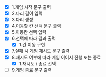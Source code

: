 - [x] 1.게임 시작 문구 출력
- [x] 2.다리 길이 입력
- [x] 3.다리 생성
- [x] 4.이동할 칸 선택 문구 출력
- [x] 5.이동칸 선택 입력
- [x] 6.선택에 따라 결과 출력
  - [x] 1.칸 이동 구현
- [x] 7.실패 시 게임 재시도 문구 출력
- [x] 8.재시도 여부에 따라 게임 이어서 진행 또는 종료
  - [x] 1.재시도 / 종료 선택
- [ ] 9.게임 종료 문구 출력